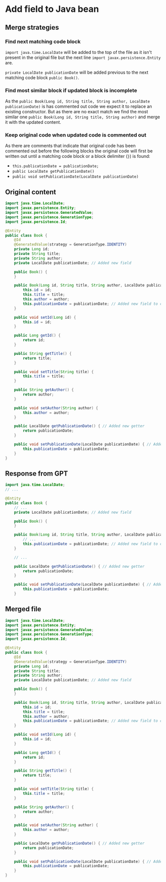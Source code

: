 # Add field to Java bean

## Merge strategies

### Find next matching code block
`import java.time.LocalDate` will be added to the top of the file as it isn't present in 
the original file but the next line `import javax.persistence.Entity` are.

`private LocalDate publicationDate` will be added previous to the next matching code block 
`public Book()`.

### Find most similar block if updated block is incomplete
As the `public Book(Long id, String title, String author, LocalDate publicationDate)` is 
has commented out code we expect it to replace an existing constructor. But as there are 
no exact match we find the most similar one `public Book(Long id, String title, String author)`
and merge it with the updated content.

### Keep original code when updated code is commented out
As there are comments that indicate that original code has been commented out before the 
following blocks the original code will first be written out until a matching code block
or a block delimiter (`}`) is found:
* `this.publicationDate = publicationDate;`  
* `public LocalDate getPublicationDate()`
* `public void setPublicationDate(LocalDate publicationDate)`


## Original content
```java
import java.time.LocalDate;
import javax.persistence.Entity;
import javax.persistence.GeneratedValue;
import javax.persistence.GenerationType;
import javax.persistence.Id;

@Entity
public class Book {
    @Id
    @GeneratedValue(strategy = GenerationType.IDENTITY)
    private Long id;
    private String title;
    private String author;
    private LocalDate publicationDate; // Added new field

    public Book() {
    }

    public Book(Long id, String title, String author, LocalDate publicationDate) { // Updated constructor
        this.id = id;
        this.title = title;
        this.author = author;
        this.publicationDate = publicationDate; // Added new field to constructor
    }

    public void setId(Long id) {
        this.id = id;
    }

    public Long getId() {
        return id;
    }

    public String getTitle() {
        return title;
    }

    public void setTitle(String title) {
        this.title = title;
    }

    public String getAuthor() {
        return author;
    }

    public void setAuthor(String author) {
        this.author = author;
    }

    public LocalDate getPublicationDate() { // Added new getter
        return publicationDate;
    }

    public void setPublicationDate(LocalDate publicationDate) { // Added new setter
        this.publicationDate = publicationDate;
    }
}
```

## Response from GPT
```java
import java.time.LocalDate;
// ...

@Entity
public class Book {
    // ...
    private LocalDate publicationDate; // Added new field

    public Book() {
    }

    public Book(Long id, String title, String author, LocalDate publicationDate) { // Updated constructor
        // ...
        this.publicationDate = publicationDate; // Added new field to constructor
    }

    // ...

    public LocalDate getPublicationDate() { // Added new getter
        return publicationDate;
    }

    public void setPublicationDate(LocalDate publicationDate) { // Added new setter
        this.publicationDate = publicationDate;
    }
```

## Merged file
```java
import java.time.LocalDate;
import javax.persistence.Entity;
import javax.persistence.GeneratedValue;
import javax.persistence.GenerationType;
import javax.persistence.Id;

@Entity
public class Book {
    @Id
    @GeneratedValue(strategy = GenerationType.IDENTITY)
    private Long id;
    private String title;
    private String author;
    private LocalDate publicationDate; // Added new field

    public Book() {
    }

    public Book(Long id, String title, String author, LocalDate publicationDate) { // Updated constructor
        this.id = id;
        this.title = title;
        this.author = author;
        this.publicationDate = publicationDate; // Added new field to constructor
    }

    public void setId(Long id) {
        this.id = id;
    }

    public Long getId() {
        return id;
    }

    public String getTitle() {
        return title;
    }

    public void setTitle(String title) {
        this.title = title;
    }

    public String getAuthor() {
        return author;
    }

    public void setAuthor(String author) {
        this.author = author;
    }

    public LocalDate getPublicationDate() { // Added new getter
        return publicationDate;
    }

    public void setPublicationDate(LocalDate publicationDate) { // Added new setter
        this.publicationDate = publicationDate;
    }
}
```
